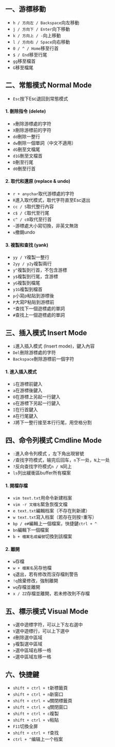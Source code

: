 ## 一、游標移動
* `h / 方向左 / Backspace`向左移動
* `j / 方向下 / Enter`向下移動
* `k / 方向上 / -`向上移動
* `l / 方向右 / Space`向右移動
* `0 / ^ / Home`移至行首
* `$ / End`移至行尾
* `gg`移至檔首
* `G`移至檔尾

## 二、常態模式 Normal Mode

* `Esc`按下Esc退回到常態模式

#### 1. 刪除指令 (delete)
* `x`刪除游標處的字符
* `X`刪除游標前的字符
* `dd`刪除一整行
* `dw`刪除一個單詞（中文不適用）
* `dG`刪至文檔尾
* `d1G`刪至文檔首
* `D`刪至行尾
* `d0`刪至行首

#### 2. 取代和還原 (replace & undo)
* `r + anychar`取代游標處的字符
* `R`進入取代模式，取代字符直至Esc退出
* `cc / S`取代整行內容
* `c$ / C`取代至行尾
* `c^ / c0`取代至行首
* `~`游標處大小寫切換，非英文無效
* `u`撤銷undo

#### 3. 複製和查找 (yank)
* `yy / Y`複製一整行
* `2yy / y2y`複製兩行
* `y^`複製到行首，不包含游標
* `y$`複製到行尾，含游標
* `yG`複製到檔尾
* `y1G`複製到檔首
* `p`小寫p粘貼到游標後
* `P`大寫P粘貼到游標前
* `*`查找下一個遊標處的單詞
* `#`查找上一個遊標處的單詞

## 三、插入模式 Insert Mode

* `i`進入插入模式 (Insert mode)，鍵入內容
* `Del`刪除游標處的字符
* `Backspace`刪除游標前一個字符

#### 1. 進入插入模式
* `i`在游標前鍵入
* `a`在游標後鍵入
* `O`在游標上另起一行鍵入
* `o`在游標下另起一行鍵入
* `I`在行首鍵入
* `A`在行尾鍵入
* `J`將下一整行接至本行行尾，用空格分割

## 四、命令列模式 Cmdline Mode

* `:`進入命令列模式 ，左下角出現冒號
* `/`查找字符模式，输完后回车，`n`下一处，`N`上一处
* `?`反向查找字符模式`n / N`同上
* `ls`列出緩衝區buffer所有檔案

#### 1. 開檔存檔
* `vim text.txt`用命令新建档案
* `vim -r 文檔名`緊急恢復文檔
* `e text.txt`編輯档案（不存在則新建）
* `w text.txt`寫入档案（若存在则按`!`重写）
* `bp / e#`編輯上一個檔案，快捷鍵`ctrl + ^`
* `bn`編輯下一個檔案
* `b + 檔案名或編號`切換到該檔案

#### 2. 離開
* `w`存檔
* `w + 檔案名`另存他檔
* `q`退出，若有修改而沒存檔則警告
* `!q`捨棄修改，強制離開
* `wq`存檔並離開
* `x / ZZ`存檔並離開，若未修改則不存檔

## 五、標示模式 Visual Mode
* `v`選中遊標字符，可以上下左右選中
* `V`選中遊標行，可以上下選中
* `d`刪除選中區域
* `y`複製選中區域
* `>`選中區域右移一格
* `<`選中區域左移一格

## 六、快捷鍵

* `shift + ctrl + t`新標籤頁
* `shift + ctrl + n`新窗口
* `shift + ctrl + w`關閉標籤頁
* `shift + ctrl + q`關閉窗口
* `shift + ctrl + c`複製
* `shift + ctrl + v`粘貼
* `F11`切換全屏
* `shift + ctrl + f`查找
* `ctrl + ^`编辑上一个档案
